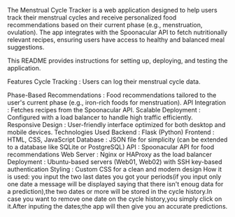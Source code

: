 The Menstrual Cycle Tracker is a web application designed to help users track their menstrual cycles and receive personalized food recommendations based on their current phase (e.g., menstruation, ovulation). The app integrates with the Spoonacular API to fetch nutritionally relevant recipes, ensuring users have access to healthy and balanced meal suggestions.

This README provides instructions for setting up, deploying, and testing the application.

Features
Cycle Tracking : Users can log their menstrual cycle data.

Phase-Based Recommendations : Food recommendations tailored to the user's current phase (e.g., iron-rich foods for menstruation).
API Integration : Fetches recipes from the Spoonacular API.
Scalable Deployment : Configured with a load balancer to handle high traffic efficiently.
Responsive Design : User-friendly interface optimized for both desktop and mobile devices.
Technologies Used
Backend : Flask (Python)
Frontend : HTML, CSS, JavaScript
Database : JSON file for simplicity (can be extended to a database like SQLite or PostgreSQL)
API : Spoonacular API for food recommendations
Web Server : Nginx or HAProxy as the load balancer
Deployment : Ubuntu-based servers (Web01, Web02) with SSH key-based authentication
Styling : Custom CSS for a clean and modern design
How it is used:
you input the two last dates you got your periods(if you input only one date a message will be displayed saying that there isn't enoug data for a prediction),the two dates or more will be stored in the cycle history.In case you want to remove one date on the cycle history,you simply click on it.After inputing the dates;the app will then give you an accurate predictions.
